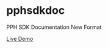 # pphsdkdoc
PPH SDK Documentation New Format

[Live Demo](http://qrcodepayment-vip.ext.external.paypalc3.com/pages/#)


